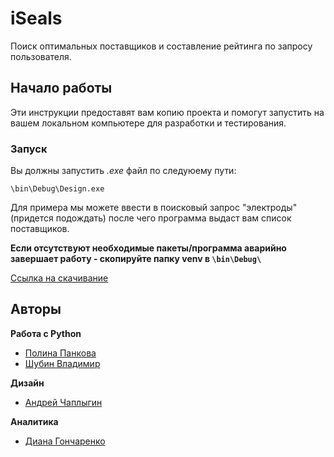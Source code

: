 # iSeals

Поиск оптимальных поставщиков и составление рейтинга по запросу пользователя.

## Начало работы

Эти инструкции предоставят вам копию проекта и помогут запустить на вашем локальном компьютере для разработки и тестирования.

### Запуск

Вы должны запустить *.exe* файл по следуюему пути:

```
\bin\Debug\Design.exe
```

Для примера мы можете ввести в поисковый запрос "электроды" (придется подождать) после чего программа выдаст вам список поставщиков.

**Если отсутствуют необходимые пакеты/программа аварийно завершает работу - скопируйте папку venv в ```\bin\Debug\```**

[Ссылка на скачивание](https://disk.yandex.ru/d/o0HyGQ_RxfeN2Q)


## Авторы

**Работа с Python** 
* [Полина Панкова](https://github.com/Pon1na)
* [Шубин Владимир](https://github.com/Shubinat)

**Дизайн** 

* [Андрей Чаплыгин](https://github.com/AndreyZen)

**Аналитика**

* [Диана Гончаренко](https://vk.com/dianag15836)
